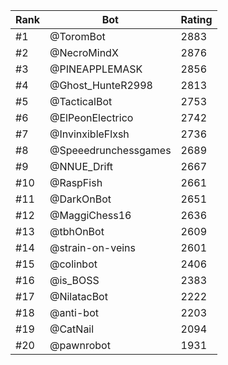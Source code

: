 Rank|Bot|Rating
---|---|---
#1|@ToromBot|2883
#2|@NecroMindX|2876
#3|@PINEAPPLEMASK|2856
#4|@Ghost_HunteR2998|2813
#5|@TacticalBot|2753
#6|@ElPeonElectrico|2742
#7|@InvinxibleFlxsh|2736
#8|@Speeedrunchessgames|2689
#9|@NNUE_Drift|2667
#10|@RaspFish|2661
#11|@DarkOnBot|2651
#12|@MaggiChess16|2636
#13|@tbhOnBot|2609
#14|@strain-on-veins|2601
#15|@colinbot|2406
#16|@is_BOSS|2383
#17|@NilatacBot|2222
#18|@anti-bot|2203
#19|@CatNail|2094
#20|@pawnrobot|1931
